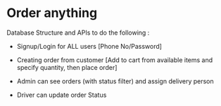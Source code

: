 # Order anything

Database Structure and APIs to do the following :


* Signup/Login for ALL users [Phone No/Password]

* Creating order from customer [Add to cart from available items and specify quantity, then place order]

* Admin can see orders (with status filter) and assign delivery person 

* Driver can update order Status 
